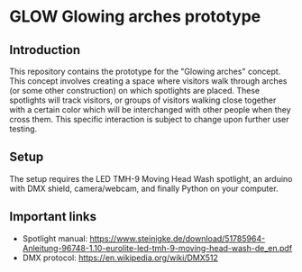 # GLOW Glowing arches prototype

## Introduction
This repository contains the prototype for the "Glowing arches" concept. This concept involves creating a space where visitors walk through arches (or some other construction) on which spotlights are placed. These spotlights will track visitors, or groups of visitors walking close together with a certain color which will be interchanged with other people when they cross them. This specific interaction is subject to change upon further user testing.

## Setup
The setup requires the LED TMH-9 Moving Head Wash spotlight, an arduino with DMX shield, camera/webcam, and finally Python on your computer. 

## Important links
- Spotlight manual: https://www.steinigke.de/download/51785964-Anleitung-96748-1.10-eurolite-led-tmh-9-moving-head-wash-de_en.pdf
- DMX protocol: https://en.wikipedia.org/wiki/DMX512
